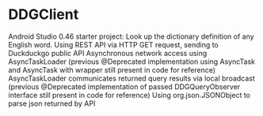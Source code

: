 DDGClient
=========

Android Studio 0.46 starter project:
Look up the dictionary definition of any English word.
Using REST API via HTTP GET request, sending to Duckduckgo public API
Asynchronous network access using AsyncTaskLoader (previous @Deprecated implementation using AsyncTask and AsyncTask with wrapper still present in code for reference)
AsyncTaskLoader communicates returned query results via local broadcast (previous @Deprecated implementation of passed DDGQueryObserver interface still present in code for reference)
Using org.json.JSONObject to parse json returned by API
